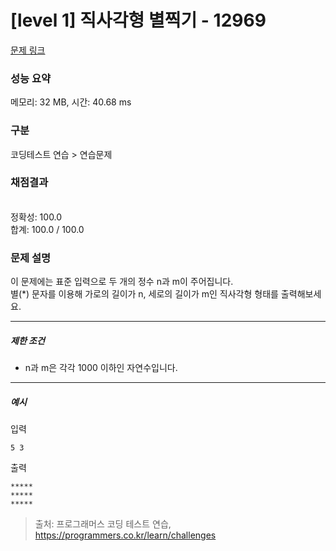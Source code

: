 # [level 1] 직사각형 별찍기 - 12969 

[문제 링크](https://school.programmers.co.kr/learn/courses/30/lessons/12969) 

### 성능 요약

메모리: 32 MB, 시간: 40.68 ms

### 구분

코딩테스트 연습 > 연습문제

### 채점결과

<br/>정확성: 100.0<br/>합계: 100.0 / 100.0

### 문제 설명

<p>이 문제에는 표준 입력으로 두 개의 정수 n과 m이 주어집니다.<br>
별(*) 문자를 이용해 가로의 길이가 n, 세로의 길이가 m인 직사각형 형태를 출력해보세요.</p>

<hr>

<h5>제한 조건</h5>

<ul>
<li>n과 m은 각각 1000 이하인 자연수입니다.</li>
</ul>

<hr>

<h5>예시</h5>

<p>입력</p>
<div class="highlight"><pre class="codehilite"><code>5 3
</code></pre></div>
<p>출력</p>
<div class="highlight"><pre class="codehilite"><code>*****
*****
*****
</code></pre></div>

> 출처: 프로그래머스 코딩 테스트 연습, https://programmers.co.kr/learn/challenges